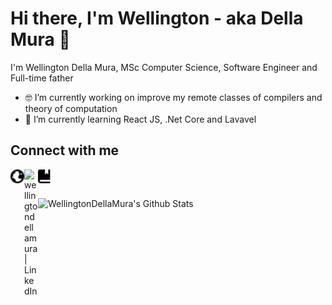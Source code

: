# Hi there, I'm Wellington - aka Della Mura 👋

I'm Wellington Della Mura, MSc Computer Science, Software Engineer and Full-time father

- 🤓 I’m currently working on improve my remote classes of compilers and theory of computation
- 🌱 I’m currently learning React JS, .Net Core and Lavavel


## Connect with me
[<img align="left" alt="della-mura.com.br" width="22px" src="https://raw.githubusercontent.com/iconic/open-iconic/master/svg/globe.svg" />](http://www.della-mura.com.br)
[<img align="left" alt="wellingtondellamura | LinkedIn" width="22px" src="https://cdn.jsdelivr.net/npm/simple-icons@v3/icons/linkedin.svg" />](http://linkedin.com/wellingtondellamura)
[<img align="left" alt="UENP" width="22px" src="https://raw.githubusercontent.com/iconic/open-iconic/master/svg/book.svg" />](http://cct.uenp.edu.br/wellington)

<br/>

## 

<img align="left" alt="WellingtonDellaMura's Github Stats" src="https://github-readme-stats.vercel.app/api?username=wellingtondellamura&show_icons=true&theme=dracula" />

